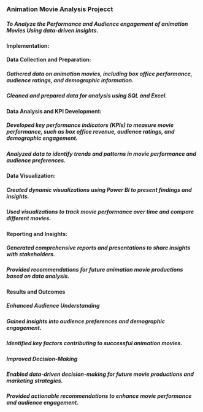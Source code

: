 ### Animation Movie Analysis Projecct
##### To Analyze the Performance and Audience engagement of animation Movies Using data-driven insights.

#### Implementation:
#### Data Collection and Preparation:
##### Gathered data on animation movies, including box office performance, audience ratings, and demographic information.
##### Cleaned and prepared data for analysis using SQL and Excel.

#### Data Analysis and KPI Development:
##### Developed key performance indicators (KPIs) to measure movie performance, such as box office revenue, audience ratings, and demographic engagement.
##### Analyzed data to identify trends and patterns in movie performance and audience preferences.

#### Data Visualization:
##### Created dynamic visualizations using Power BI to present findings and insights.
##### Used visualizations to track movie performance over time and compare different movies.

#### Reporting and Insights:
##### Generated comprehensive reports and presentations to share insights with stakeholders.
##### Provided recommendations for future animation movie productions based on data analysis.
#### Results and Outcomes
##### Enhanced Audience Understanding
##### Gained insights into audience preferences and demographic engagement.
##### Identified key factors contributing to successful animation movies.
##### Improved Decision-Making
##### Enabled data-driven decision-making for future movie productions and marketing strategies.
##### Provided actionable recommendations to enhance movie performance and audience engagement.
